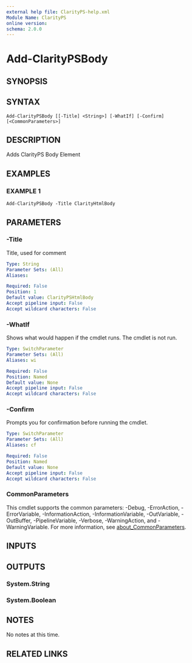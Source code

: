 ```yaml
---
external help file: ClarityPS-help.xml
Module Name: ClarityPS
online version:
schema: 2.0.0
---
```


# Add-ClarityPSBody

## SYNOPSIS

## SYNTAX

```
Add-ClarityPSBody [[-Title] <String>] [-WhatIf] [-Confirm] [<CommonParameters>]
```

## DESCRIPTION
Adds ClarityPS Body Element

## EXAMPLES

### EXAMPLE 1
```
Add-ClarityPSBody -Title ClarityHtmlBody
```

## PARAMETERS

### -Title
Title, used for comment

```yaml
Type: String
Parameter Sets: (All)
Aliases:

Required: False
Position: 1
Default value: ClarityPSHtmlBody
Accept pipeline input: False
Accept wildcard characters: False
```

### -WhatIf
Shows what would happen if the cmdlet runs.
The cmdlet is not run.

```yaml
Type: SwitchParameter
Parameter Sets: (All)
Aliases: wi

Required: False
Position: Named
Default value: None
Accept pipeline input: False
Accept wildcard characters: False
```

### -Confirm
Prompts you for confirmation before running the cmdlet.

```yaml
Type: SwitchParameter
Parameter Sets: (All)
Aliases: cf

Required: False
Position: Named
Default value: None
Accept pipeline input: False
Accept wildcard characters: False
```

### CommonParameters
This cmdlet supports the common parameters: -Debug, -ErrorAction, -ErrorVariable, -InformationAction, -InformationVariable, -OutVariable, -OutBuffer, -PipelineVariable, -Verbose, -WarningAction, and -WarningVariable. For more information, see [about_CommonParameters](http://go.microsoft.com/fwlink/?LinkID=113216).

## INPUTS

## OUTPUTS

### System.String
### System.Boolean
## NOTES
No notes at this time.

## RELATED LINKS
